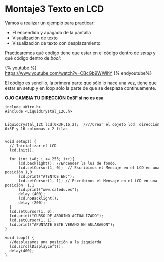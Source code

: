 # Montaje3 Texto en LCD

Vamos a realizar un ejemplo para practicar:

* El encendido y apagado de la pantalla
* Visualización de texto
* Visualización de texto con desplazamiento

Practicaremos qué código tiene que estar en el código dentro de _setup_ y qué código dentro de _bool_:

{% youtube %}    
https://www.youtube.com/watch?v=CBcGb9WWihY
{% endyoutube%}

El código es sencillo, la primera parte que sólo lo hace una vez, tiene que estar en setup y en loop sólo la parte de que se desplaza contínuamente.

**OJO CAMBIA TU DIRECCIÓN 0x3F si no es esa**
```cpp+lineNumbers:true
include <Wire.h> 
#include <LiquidCrystal_I2C.h>


LiquidCrystal_I2C lcd(0x3F,16,2);  ////Crear el objeto lcd  dirección  0x3F y 16 columnas x 2 filas


void setup() {
  // Inicializar el LCD
  lcd.init();
 
  for (int i=0; i <= 255; i++){
      lcd.backlight(); //Encender la luz de fondo.
      lcd.setCursor(1, 0);  // Escribimos el Mensaje en el LCD en una posición 1,0 
      lcd.print("ATENTOS EN:");
      lcd.setCursor(1, 1); // Escribimos el Mensaje en el LCD en una posición  1,1
      lcd.print("www.catedu.es");
      delay (400);
      lcd.noBacklight(); 
      delay (200);
  }
  lcd.setCursor(1, 0);
  lcd.print("CURSO DE ARDUINO ACTUALIZADO");
  lcd.setCursor(1, 1);
  lcd.print("APUNTATE ESTE VERANO EN AULARAGON");
}

void loop() {
  //desplazamos una posición a la izquierda
  lcd.scrollDisplayLeft(); 
  delay(400);
}
```
